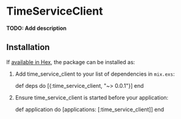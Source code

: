 # TimeServiceClient

**TODO: Add description**

## Installation

If [available in Hex](https://hex.pm/docs/publish), the package can be installed as:

  1. Add time_service_client to your list of dependencies in `mix.exs`:

        def deps do
          [{:time_service_client, "~> 0.0.1"}]
        end

  2. Ensure time_service_client is started before your application:

        def application do
          [applications: [:time_service_client]]
        end
